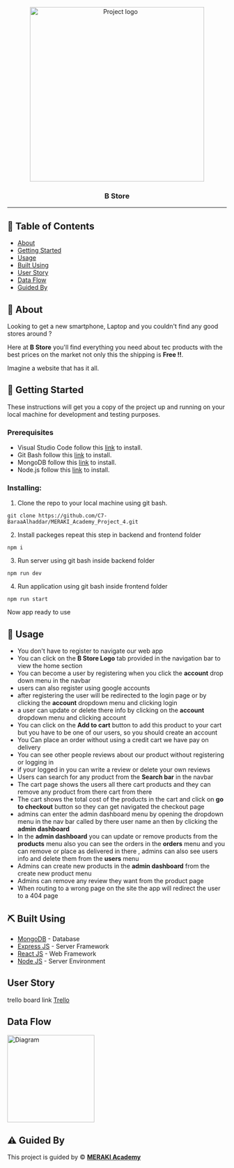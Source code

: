 <p align="center">
<a href="https://www.meraki-academy.org" target="_blank" rel="noopener noreferrer">
 <img width="400px" height="400px" src="https://res.cloudinary.com/dilqog4u7/image/upload/v1678987636/B_STORE_x2sxm8.png" alt="Project logo">
 </a>
</p>

<h3 align="center">B Store
</h3>

---

<!-- <p align="center"> An awesome Project to describe README
    <br>
<a href=''>Demo</a>
    <br>
</p> -->

## 📝 Table of Contents

- [About](#about)
- [Getting Started](#getting_started)
- [Usage](#usage)
- [Built Using](#built_using)
- [User Story](#user_story)
- [Data Flow](#data_flow)
- [Guided By](#guided_by)

## 🧐 About <a name = "about"></a>

Looking to get a new smartphone, Laptop and you couldn't find any good stores around ?

Here at **B Store** you'll find everything you need about tec products with the best prices on the market not only this the shipping is **Free !!**.

Imagine a website that has it all.

## 🏁 Getting Started <a name = "getting_started"></a>

These instructions will get you a copy of the project up and running on your local machine for development and testing purposes.

### Prerequisites

- Visual Studio Code follow this <a href=''>link</a> to install.
- Git Bash follow this <a href=''>link</a> to install.
- MongoDB follow this <a href=''>link</a> to install.
- Node.js follow this <a href=''>link</a> to install.

### Installing:

1. Clone the repo to your local machine using git bash.

```
git clone https://github.com/C7-BaraaAlhaddar/MERAKI_Academy_Project_4.git
```

2. Install packeges repeat this step in backend and frontend folder

```
npm i
```

3. Run server using git bash inside backend folder

```
npm run dev
```

4. Run application using git bash inside frontend folder

```
npm run start
```

Now app ready to use

## 🎈 Usage <a name="usage"></a>

- You don't have to register to navigate our web app
- You can click on the **B Store Logo** tab provided in the navigation bar to view the home section
- You can become a user by registering when you click the **account** drop down menu in the navbar
- users can also register using google accounts
- after registering the user will be redirected to the login page or by clicking the **account** dropdown menu and clicking login
- a user can update or delete there info by clicking on the **account** dropdown menu and clicking account
- You can click on the **Add to cart** button to add this product to your cart but you have to be one of our users, so you should create an account
- You Can place an order without using a credit cart we have pay on delivery
- You can see other people reviews about our product without registering or logging in
- if your logged in you can write a review or delete your own reviews
- Users can search for any product from the **Search bar** in the navbar
- The cart page shows the users all there cart products and they can remove any product from there cart from there
- The cart shows the total cost of the products in the cart and click on **go to checkout** button so they can get navigated the checkout page
- admins can enter the admin dashboard menu by opening the dropdown menu in the nav bar called by there user name an then by clicking the **admin dashboard**
- In the **admin dashboard** you can update or remove products from the **products** menu also you can see the orders in the **orders** menu and you can remove or place as delivered in there , admins can also see users info and delete them from the **users** menu
- Admins can create new products in the **admin dashboard** from the create new product menu
- Admins can remove any review they want from the product page
- When routing to a wrong page on the site the app will redirect the user to a 404 page

## ⛏️ Built Using <a name = "built_using"></a>

- [MongoDB](https://www.mongodb.com/) - Database
- [Express JS](https://expressjs.com/) - Server Framework
- [React JS](https://https://reactjs.org/) - Web Framework
- [Node JS](https://nodejs.org/en/) - Server Environment

## User Story <a name = "#user_story"></a>

trello board link
<a href='https://trello.com/b/6i1eyzr2/project-4'>Trello</a>

## Data Flow <a name = "#data_flow"></a>

<img width=200px height=200px src="https://res.cloudinary.com/dilqog4u7/image/upload/v1678984231/Screenshot_6_dgxyhb.png" alt="Diagram"></a>

## ⚠️ Guided By <a name = "guided_by"></a>

This project is guided by ©️ **[MERAKI Academy](https://www.meraki-academy.org)**
